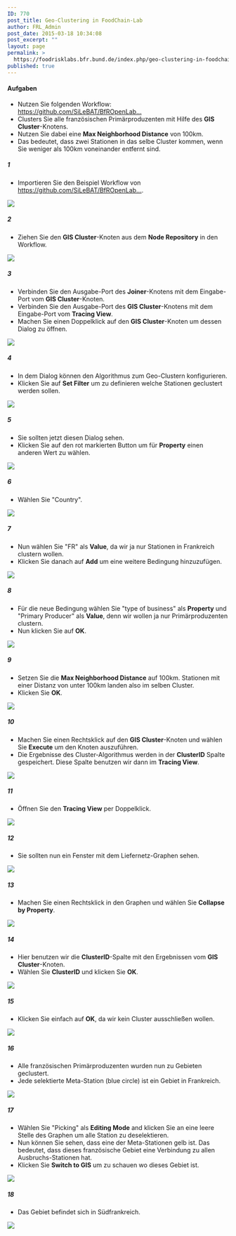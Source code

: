 ```yaml
---
ID: 770
post_title: Geo-Clustering in FoodChain-Lab
author: FRL_Admin
post_date: 2015-03-18 10:34:08
post_excerpt: ""
layout: page
permalink: >
  https://foodrisklabs.bfr.bund.de/index.php/geo-clustering-in-foodchain-lab-2/
published: true
---
```

<h4>Aufgaben</h4>
<ul>
<li>Nutzen Sie folgenden Workflow: <a href="https://github.com/SiLeBAT/BfROpenLabResources/raw/master/GitHubPages/workflows/FCL_Example.zip" target="_blank">https://github.com/SiLeBAT/BfROpenLab...</a></li>
<li>Clusters Sie alle französischen Primärproduzenten mit Hilfe des <b>GIS Cluster</b>-Knotens.</li>
<li>Nutzen Sie dabei eine <b>Max Neighborhood Distance</b> von 100km.</li>
<li>Das bedeutet, dass zwei Stationen in das selbe Cluster kommen, wenn Sie weniger als 100km voneinander entfernt sind.</li>
</ul>
<h5>1</h5>
<ul>
<li>Importieren Sie den Beispiel Workflow von <a href="https://github.com/SiLeBAT/BfROpenLabResources/raw/master/GitHubPages/workflows/FCL_Example.zip" target="_blank">https://github.com/SiLeBAT/BfROpenLab...</a>.</li>
</ul>
<a href="https://github.com/SiLeBAT/BfROpenLabResources/raw/master/GitHubPages/documents/foodchainlab_geocluster/1.png"><img class="aligncenter size-full" src="https://github.com/SiLeBAT/BfROpenLabResources/raw/master/GitHubPages/documents/foodchainlab_geocluster/1.png"/></a>
<h5>2</h5>
<ul>
<li>Ziehen Sie den <b>GIS Cluster</b>-Knoten aus dem <b>Node Repository</b> in den Workflow.</li>
</ul>
<a href="https://github.com/SiLeBAT/BfROpenLabResources/raw/master/GitHubPages/documents/foodchainlab_geocluster/2.png"><img class="aligncenter size-full" src="https://github.com/SiLeBAT/BfROpenLabResources/raw/master/GitHubPages/documents/foodchainlab_geocluster/2.png"/></a>
<h5>3</h5>
<ul>
<li>Verbinden Sie den Ausgabe-Port des <b>Joiner</b>-Knotens mit dem Eingabe-Port vom <b>GIS Cluster</b>-Knoten.</li>
<li>Verbinden Sie den Ausgabe-Port des <b>GIS Cluster</b>-Knotens mit dem Eingabe-Port vom <b>Tracing View</b>.</li>
<li>Machen Sie einen Doppelklick auf den <b>GIS Cluster</b>-Knoten um dessen Dialog zu öffnen.</li>
</ul>
<a href="https://github.com/SiLeBAT/BfROpenLabResources/raw/master/GitHubPages/documents/foodchainlab_geocluster/3.png"><img class="aligncenter size-full" src="https://github.com/SiLeBAT/BfROpenLabResources/raw/master/GitHubPages/documents/foodchainlab_geocluster/3.png"/></a>
<h5>4</h5>
<ul>
<li>In dem Dialog können den Algorithmus zum Geo-Clustern konfigurieren.</li>
<li>Klicken Sie auf <b>Set Filter</b> um zu definieren welche Stationen geclustert werden sollen.</li>
</ul>
<a href="https://github.com/SiLeBAT/BfROpenLabResources/raw/master/GitHubPages/documents/foodchainlab_geocluster/4.png"><img class="aligncenter size-full" src="https://github.com/SiLeBAT/BfROpenLabResources/raw/master/GitHubPages/documents/foodchainlab_geocluster/4.png"/></a>
<h5>5</h5>
<ul>
<li>Sie sollten jetzt diesen Dialog sehen.</li>
<li>Klicken Sie auf den rot markierten Button um für <b>Property</b> einen anderen Wert zu wählen.</li>
</ul>
<a href="https://github.com/SiLeBAT/BfROpenLabResources/raw/master/GitHubPages/documents/foodchainlab_geocluster/5.png"><img class="aligncenter size-full" src="https://github.com/SiLeBAT/BfROpenLabResources/raw/master/GitHubPages/documents/foodchainlab_geocluster/5.png"/></a>
<h5>6</h5>
<ul>
<li>Wählen Sie "Country".</li>
</ul>
<a href="https://github.com/SiLeBAT/BfROpenLabResources/raw/master/GitHubPages/documents/foodchainlab_geocluster/6.png"><img class="aligncenter size-full" src="https://github.com/SiLeBAT/BfROpenLabResources/raw/master/GitHubPages/documents/foodchainlab_geocluster/6.png"/></a>
<h5>7</h5>
<ul>
<li>Nun wählen Sie "FR" als <b>Value</b>, da wir ja nur Stationen in Frankreich clustern wollen.</li>
<li>Klicken Sie danach auf <b>Add</b> um eine weitere Bedingung hinzuzufügen.</li>
</ul>
<a href="https://github.com/SiLeBAT/BfROpenLabResources/raw/master/GitHubPages/documents/foodchainlab_geocluster/7.png"><img class="aligncenter size-full" src="https://github.com/SiLeBAT/BfROpenLabResources/raw/master/GitHubPages/documents/foodchainlab_geocluster/7.png"/></a>
<h5>8</h5>
<ul>
<li>Für die neue Bedingung wählen Sie "type of business" als <b>Property</b> und "Primary Producer" als <b>Value</b>, denn wir wollen ja nur Primärproduzenten clustern.</li>
<li>Nun klicken Sie auf <b>OK</b>.</li>
</ul>
<a href="https://github.com/SiLeBAT/BfROpenLabResources/raw/master/GitHubPages/documents/foodchainlab_geocluster/8.png"><img class="aligncenter size-full" src="https://github.com/SiLeBAT/BfROpenLabResources/raw/master/GitHubPages/documents/foodchainlab_geocluster/8.png"/></a>
<h5>9</h5>
<ul>
<li>Setzen Sie die <b>Max Neighborhood Distance</b> auf 100km. Stationen mit einer Distanz von unter 100km landen also im selben Cluster.</li>
<li>Klicken Sie <b>OK</b>.</li>
</ul>
<a href="https://github.com/SiLeBAT/BfROpenLabResources/raw/master/GitHubPages/documents/foodchainlab_geocluster/9.png"><img class="aligncenter size-full" src="https://github.com/SiLeBAT/BfROpenLabResources/raw/master/GitHubPages/documents/foodchainlab_geocluster/9.png"/></a>
<h5>10</h5>
<ul>
<li>Machen Sie einen Rechtsklick auf den <b>GIS Cluster</b>-Knoten und wählen Sie <b>Execute</b> um den Knoten auszuführen.</li>
<li>Die Ergebnisse des Cluster-Algorithmus werden in der <b>ClusterID</b> Spalte gespeichert. Diese Spalte benutzen wir dann im <b>Tracing View</b>.</li>
</ul>
<a href="https://github.com/SiLeBAT/BfROpenLabResources/raw/master/GitHubPages/documents/foodchainlab_geocluster/10.png"><img class="aligncenter size-full" src="https://github.com/SiLeBAT/BfROpenLabResources/raw/master/GitHubPages/documents/foodchainlab_geocluster/10.png"/></a>
<h5>11</h5>
<ul>
<li>Öffnen Sie den <b>Tracing View</b> per Doppelklick.</li>
</ul>
<a href="https://github.com/SiLeBAT/BfROpenLabResources/raw/master/GitHubPages/documents/foodchainlab_geocluster/11.png"><img class="aligncenter size-full" src="https://github.com/SiLeBAT/BfROpenLabResources/raw/master/GitHubPages/documents/foodchainlab_geocluster/11.png"/></a>
<h5>12</h5>
<ul>
<li>Sie sollten nun ein Fenster mit dem Liefernetz-Graphen sehen.</li>
</ul>
<a href="https://github.com/SiLeBAT/BfROpenLabResources/raw/master/GitHubPages/documents/foodchainlab_geocluster/12.png"><img class="aligncenter size-full" src="https://github.com/SiLeBAT/BfROpenLabResources/raw/master/GitHubPages/documents/foodchainlab_geocluster/12.png"/></a>
<h5>13</h5>
<ul>
<li>Machen Sie einen Rechtsklick in den Graphen und wählen Sie <b>Collapse by Property</b>.</li>
</ul>
<a href="https://github.com/SiLeBAT/BfROpenLabResources/raw/master/GitHubPages/documents/foodchainlab_geocluster/13.png"><img class="aligncenter size-full" src="https://github.com/SiLeBAT/BfROpenLabResources/raw/master/GitHubPages/documents/foodchainlab_geocluster/13.png"/></a>
<h5>14</h5>
<ul>
<li>Hier benutzen wir die <b>ClusterID</b>-Spalte mit den Ergebnissen vom <b>GIS Cluster</b>-Knoten.</li>
<li>Wählen Sie <b>ClusterID</b> und klicken Sie <b>OK</b>.</li>
</ul>
<a href="https://github.com/SiLeBAT/BfROpenLabResources/raw/master/GitHubPages/documents/foodchainlab_geocluster/14.png"><img class="aligncenter size-full" src="https://github.com/SiLeBAT/BfROpenLabResources/raw/master/GitHubPages/documents/foodchainlab_geocluster/14.png"/></a>
<h5>15</h5>
<ul>
<li>Klicken Sie einfach auf <b>OK</b>, da wir kein Cluster ausschließen wollen.</li>
</ul>
<a href="https://github.com/SiLeBAT/BfROpenLabResources/raw/master/GitHubPages/documents/foodchainlab_geocluster/15.png"><img class="aligncenter size-full" src="https://github.com/SiLeBAT/BfROpenLabResources/raw/master/GitHubPages/documents/foodchainlab_geocluster/15.png"/></a>
<h5>16</h5>
<ul>
<li>Alle französischen Primärproduzenten wurden nun zu Gebieten geclustert.</li>
<li>Jede selektierte Meta-Station (blue circle) ist ein Gebiet in Frankreich.</li>
</ul>
<a href="https://github.com/SiLeBAT/BfROpenLabResources/raw/master/GitHubPages/documents/foodchainlab_geocluster/16.png"><img class="aligncenter size-full" src="https://github.com/SiLeBAT/BfROpenLabResources/raw/master/GitHubPages/documents/foodchainlab_geocluster/16.png"/></a>
<h5>17</h5>
<ul>
<li>Wählen Sie "Picking" als <b>Editing Mode</b> and klicken Sie an eine leere Stelle des Graphen um alle Station zu deselektieren.</li>
<li>Nun können Sie sehen, dass eine der Meta-Stationen gelb ist. Das bedeutet, dass dieses französische Gebiet eine Verbindung zu allen Ausbruchs-Stationen hat.</li>
<li>Klicken Sie <b>Switch to GIS</b> um zu schauen wo dieses Gebiet ist.</li>
</ul>
<a href="https://github.com/SiLeBAT/BfROpenLabResources/raw/master/GitHubPages/documents/foodchainlab_geocluster/17.png"><img class="aligncenter size-full" src="https://github.com/SiLeBAT/BfROpenLabResources/raw/master/GitHubPages/documents/foodchainlab_geocluster/17.png"/></a>
<h5>18</h5>
<ul>
<li>Das Gebiet befindet sich in Südfrankreich.</li>
</ul>
<a href="https://github.com/SiLeBAT/BfROpenLabResources/raw/master/GitHubPages/documents/foodchainlab_geocluster/18.png"><img class="aligncenter size-full" src="https://github.com/SiLeBAT/BfROpenLabResources/raw/master/GitHubPages/documents/foodchainlab_geocluster/18.png"/></a>